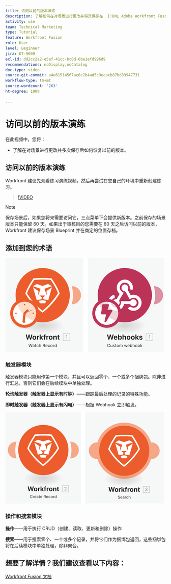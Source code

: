 ```yaml
---
title: 访问以前的版本演练
description: 了解如何在对场景进行更改并将其保存在  [!DNL Adobe Workfront Fusion] 中后恢复以前的版本。
activity: use
team: Technical Marketing
type: Tutorial
feature: Workfront Fusion
role: User
level: Beginner
jira: KT-9009
exl-id: dd2cc2a2-e5af-41cc-bc0d-6be1efd996d9
recommendations: noDisplay,noCatalog
doc-type: video
source-git-commit: a4e61514567ac8c2b4ad5c9ecacb87bd83947731
workflow-type: tm+mt
source-wordcount: '263'
ht-degree: 100%

---
```


# 访问以前的版本演练

在此视频中，您将：

* 了解在对场景进行更改并多次保存后如何恢复以前的版本。

## 访问以前的版本演练

Workfront 建议先观看练习演练视频，然后再尝试在您自己的环境中重新创建练习。

>[!VIDEO](https://video.tv.adobe.com/v/335268/?quality=12&learn=on)

>[!NOTE]
>
>保存场景后，如果您将来需要访问它，三点菜单下会提供新版本。之前保存的场景版本只能保留 60 天。如果出于审核目的您需要在 60 天之后访问以前的版本，Workfront 建议保存场景 Blueprint 并在商定的位置存档。


## 添加到您的术语

![观察记录和自定义 Webhook 模块的图像](assets/understand-the-basics-3.png)

### 触发器模块

触发器模块只能用作第一个模块，并且可以返回零个、一个或多个捆绑包。除非进行汇总，否则它们会在后续模块中单独处理。

**轮询触发器（触发器上显示有时钟）**——跟踪最后处理的记录的特殊功能。

**即时触发器（触发器上显示有闪电）**——根据 Webhook 立即触发。

![创建记录和搜索模块的图像](assets/understand-the-basics-4.png)

### 操作和搜索模块

**操作**——用于执行 CRUD（创建、读取、更新和删除）操作

**搜索**——用于搜索零个、一个或多个记录，并将它们作为捆绑包返回，这些捆绑包将在后续模块中单独处理，除非聚合。

## 想要了解详情？我们建议查看以下内容：

[Workfront Fusion 文档](https://experienceleague.adobe.com/docs/workfront/using/adobe-workfront-fusion/workfront-fusion-2.html?lang=zh-Hans)
